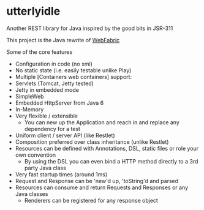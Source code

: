 utterlyidle
===========

Another REST library for Java inspired by the good bits in JSR-311 

This project is the Java rewrite of [WebFabric](http://code.google.com/p/webfabric/)

Some of the core features
  * Configuration in code (no xml)
  * No static state (i.e. easily testable unlike Play)
  * Multiple [Containers web containers] support:
   * Servlets (Tomcat, Jetty tested)
   * Jetty in embedded mode
   * SimpleWeb
   * Embedded HttpServer from Java 6
   * In-Memory
  * Very flexible / extensible
    * You can new up the Application and reach in and replace any dependency for a test
  * Uniform client / server API (like Restlet)
  * Composition preferred over class inheritance (unlike Restlet)
  * Resources can be defined with Annotations, DSL, static files or role your own convention
    * By using the DSL you can even bind a HTTP method directly to a 3rd party Java class
  * Very fast startup times (around 1ms)
  * Request and Response can be 'new'd up, 'toString'd and parsed
  * Resources can consume and return Requests and Responses or any Java classes
    * Renderers can be registered for any response object
